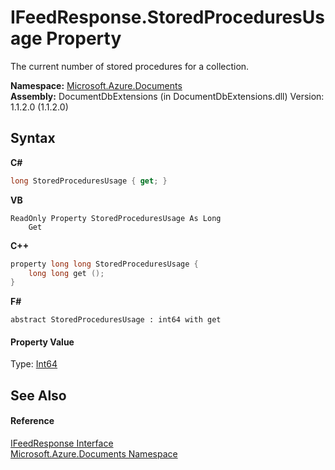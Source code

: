 # IFeedResponse.StoredProceduresUsage Property 
 

The current number of stored procedures for a collection.

**Namespace:**&nbsp;<a href="856b2e23-9c8b-2618-f913-67d85d500616">Microsoft.Azure.Documents</a><br />**Assembly:**&nbsp;DocumentDbExtensions (in DocumentDbExtensions.dll) Version: 1.1.2.0 (1.1.2.0)

## Syntax

**C#**<br />
``` C#
long StoredProceduresUsage { get; }
```

**VB**<br />
``` VB
ReadOnly Property StoredProceduresUsage As Long
	Get
```

**C++**<br />
``` C++
property long long StoredProceduresUsage {
	long long get ();
}
```

**F#**<br />
``` F#
abstract StoredProceduresUsage : int64 with get

```


#### Property Value
Type: <a href="http://msdn2.microsoft.com/en-us/library/6yy583ek" target="_blank">Int64</a>

## See Also


#### Reference
<a href="cbcd444d-ffe1-6199-9c3a-29fa6b4f474e">IFeedResponse Interface</a><br /><a href="856b2e23-9c8b-2618-f913-67d85d500616">Microsoft.Azure.Documents Namespace</a><br />